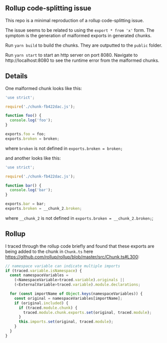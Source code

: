 ## Rollup code-splitting issue

This repo is a minimal reproduction of a rollup code-splitting issue.

The issue seems to be related to using the `export * from 'x'` form. The symptom is the generation of malformed exports in generated chunks.

Run `yarn build` to build the chunks. They are outputted to the `public` folder.

Run `yarn start` to start an http server on port 8080. Navigate to http://localhost:8080 to see the runtime error from the malformed chunks.

## Details

One malformed chunk looks like this:

```javascript
'use strict';

require('./chunk-fb422dac.js');

function foo() {
  console.log('foo');
}

exports.foo = foo;
exports.broken = broken;
```

where `broken` is not defined in `exports.broken = broken;`

and another looks like this:

```javascript
'use strict';

require('./chunk-fb422dac.js');

function bar() {
  console.log('bar');
}

exports.bar = bar;
exports.broken = __chunk_2.broken;
```

where `__chunk_2` is not defined in `exports.broken = __chunk_2.broken;`;

## Rollup

I traced through the rollup code briefly and found that these exports are being added to the chunk in `Chunk.ts` here https://github.com/rollup/rollup/blob/master/src/Chunk.ts#L300:

```javascript
// namespace variable can indicate multiple imports
if (traced.variable.isNamespace) {
  const namespaceVariables =
    (<NamespaceVariable>traced.variable).originals ||
    (<ExternalVariable>traced.variable).module.declarations;

  for (const importName of Object.keys(namespaceVariables)) {
    const original = namespaceVariables[importName];
    if (original.included) {
      if (traced.module.chunk) {
        traced.module.chunk.exports.set(original, traced.module);
      }
      this.imports.set(original, traced.module);
    }
  }
}
```
